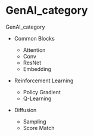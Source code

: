 # GenAI_category
GenAI_category

* Common Blocks
  * Attention
  * Conv
  * ResNet
  * Embedding

* Reinforcement Learning
  * Policy Gradient
  * Q-Learning

* Diffusion
  * Sampling
  * Score Match
